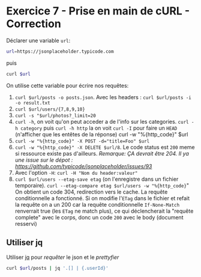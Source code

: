 # Exercice 7 - Prise en main de cURL - Correction

Déclarer une variable `url`:

~~~bash
url=https://jsonplaceholder.typicode.com
~~~

puis

~~~bash
curl $url
~~~

On utilise cette variable pour écrire nos requêtes:

1. `curl $url/posts -o posts.json`. Avec les headers : `curl $url/posts -i -o result.txt`
2. `curl $url/users/{7,8,9,10}`
3. `curl -s "$url/photos?_limit=20`
4. `curl -h`, on voit qu'on peut acceder a de l'info sur les categories. `curl -h category` puis `curl -h http`
la on voit `curl -I` pour faire un `HEAD` (n'afficher que les entêtes de la réponse)
curl -w "%{http_code}" $url
1. `curl -w "%{http_code}" -X POST -d="title=Foo" $url`
2. `curl -w "%{http_code}" -X DELETE $url/8`. Le code status est `200` meme si ressource existe pas d'ailleurs. *Remarque: ÇA devrait être 204. Il ya une issue sur le dépot : https://github.com/typicode/jsonplaceholder/issues/93*
3. Avec l'option `-H`: `curl -H "Nom du header:valeur"`
4. `curl $url/users --etag-save etag` (on l'enregistre dans un fichier temporaire). `curl --etag-compare etag $url/users -w "%{http_code}`" On obtient un code 304, redirection vers le cache. La requête conditionnelle a fonctionné. Si on modifie l'`ETag` dans le fichier et refait la requête on a un 200 car la requête conditionnelle `If-None-Match` renverrait true (les `ETag` ne match plus), ce qui déclencherait la "requête complete" avec le corps, donc un code `200` avec le body (document resservi)

## Utiliser jq

Utiliser [jq](https://jqlang.github.io/jq/tutorial/) pour *requêter* le json et le *prettyfier*

~~~bash
curl $url/posts | jq '.[] | {.userId}'
~~~